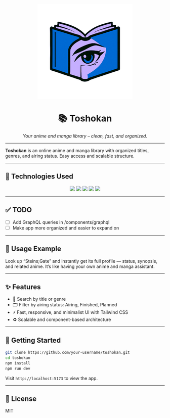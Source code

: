 <p align="center"><img src="./static/favicon.png" height="300" ></p>
<h1 align="center">📚 Toshokan</h1>

<p align="center"><i>Your anime and manga library – clean, fast, and organized.</i></p>

---

**Toshokan** is an online anime and manga library with organized titles, genres, and airing status. Easy access and scalable structure.

---

## 🚀 Technologies Used

<p align="center">
  <img src="https://img.shields.io/badge/Svelte-FF3E00?style=for-the-badge&logo=svelte&logoColor=white" />
  <img src="https://img.shields.io/badge/TypeScript-3178C6?style=for-the-badge&logo=typescript&logoColor=white" />
  <img src="https://img.shields.io/badge/Tailwind_CSS-06B6D4?style=for-the-badge&logo=tailwind-css&logoColor=white" />
  <img src="https://img.shields.io/badge/HTML5-E34F26?style=for-the-badge&logo=html5&logoColor=white" />
  <img src="https://img.shields.io/badge/CSS3-1572B6?style=for-the-badge&logo=css3&logoColor=white" />
</p>

---

## ✅ TODO

- [ ] Add GraphQL queries in /components/graphql
- [ ] Make app more organized and easier to expand on

---

## 🧪 Usage Example

Look up “Steins;Gate” and instantly get its full profile — status, synopsis, and related anime. It’s like having your own anime and manga assistant.

---

## ✨ Features

- 🔎 Search by title or genre  
- 🗂️ Filter by airing status: Airing, Finished, Planned  
- ⚡ Fast, responsive, and minimalist UI with Tailwind CSS  
- ♻️ Scalable and component-based architecture

---

## 🔧 Getting Started

```bash
git clone https://github.com/your-username/toshokan.git
cd toshokan
npm install
npm run dev
```
Visit `http://localhost:5173` to view the app.

---

## 📄 License
MIT

